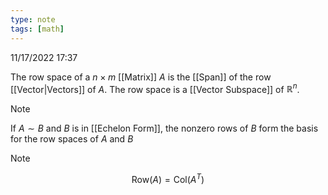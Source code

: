 ```yaml
---
type: note
tags: [math]
---
```

11/17/2022 17:37

  

The row space of a $n\times m$ [[Matrix]] $A$ is the [[Span]] of the row [[Vector|Vectors]] of $A$. The row space is a [[Vector Subspace]] of $\mathbb{R}^n$. 

>[!note]
>If $A\sim B$ and $B$ is in [[Echelon Form]], the nonzero rows of $B$ form the basis for the row spaces of $A$ and $B$

>[!note]
>$$
\text{Row}(A)=\text{Col}(A^T)
$$

